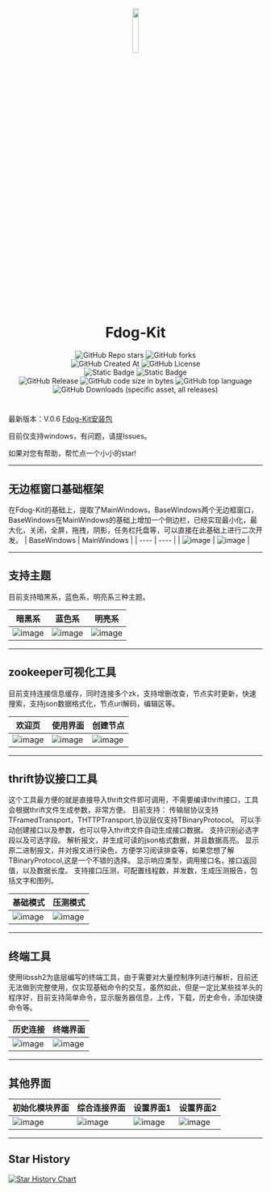 <div align=center>
<img src="https://github.com/user-attachments/assets/cc639845-5eb4-4d3e-b92c-1aba1af4cf2f" width="15%" height="15%">
<h1>Fdog-Kit</h1>
<img alt="GitHub Repo stars" src="https://img.shields.io/github/stars/HuaGouFdog/Fdog-Kit">
<img alt="GitHub forks" src="https://img.shields.io/github/forks/HuaGouFdog/Fdog-Kit">
</div>

<div align=center>
<img alt="GitHub Created At" src="https://img.shields.io/github/created-at/HuaGouFdog/Fdog-Kit">
<img alt="GitHub License" src="https://img.shields.io/github/license/huagouFdog/fdog-kit">
</div>

<div align=center>
  <img alt="Static Badge" src="https://img.shields.io/badge/Qt5.10.0%2BMSVC2015-passing-brightgreen">
  <img alt="Static Badge" src="https://img.shields.io/badge/Qt5.15.2%2BMSVC2015-passing-brightgreen">

</div>

<div align=center>
  <img alt="GitHub Release" src="https://img.shields.io/github/v/release/HuaGouFdog/Fdog-Kit">
<img alt="GitHub code size in bytes" src="https://img.shields.io/github/languages/code-size/HuaGouFdog/Fdog-Kit">

<img alt="GitHub top language" src="https://img.shields.io/github/languages/top/HuaGouFdog/Fdog-Kit">
<img alt="GitHub Downloads (specific asset, all releases)" src="https://img.shields.io/github/downloads/huagouFdog/Fdog-kit/Fdog-Kit-setup.exe">
</div>

<div align=center>
  <h1> </h1>
</div>

最新版本：V.0.6
[Fdog-Kit安装包](https://github.com/HuaGouFdog/Fdog-Kit/releases/download/V1.0.6/FdogKitsetup.exe)

目前仅支持windows，有问题，请提Issues。

如果对您有帮助，帮忙点一个小小的star!

----

## 无边框窗口基础框架
在Fdog-Kit的基础上，提取了MainWindows，BaseWindows两个无边框窗口，BaseWindows在MainWindows的基础上增加一个侧边栏，已经实现最小化，最大化，关闭，全屏，拖拽，阴影，任务栏托盘等，可以直接在此基础上进行二次开发。
| BaseWindows   | MainWindows  |
| ---- | ---- |
| ![image](https://github.com/user-attachments/assets/496e7339-8eed-4f45-86a2-166afd1d09cc) | ![image](https://github.com/user-attachments/assets/27592b54-6d58-46e4-9bee-8c9cfcb48e17) |

----

## 支持主题
目前支持暗黑系，蓝色系，明亮系三种主题。

| 暗黑系   | 蓝色系   | 明亮系   |
| ---- | ---- | ---- |
| ![image](https://github.com/user-attachments/assets/e328507d-f8d3-43e5-b1fd-f9bb0f198a12) | ![image](https://github.com/user-attachments/assets/e57fbcf5-d660-4052-a15d-b4e0cab021bb) | ![image](https://github.com/user-attachments/assets/1b26191c-6880-40b1-88c2-ef5c5fc6951f)|

----

## zookeeper可视化工具
目前支持连接信息缓存，同时连接多个zk，支持增删改查，节点实时更新，快速搜索，支持json数据格式化，节点url解码，编辑区等。

| 欢迎页  | 使用界面  | 创建节点   |
| ---- | ---- | ---- |
| ![image](https://github.com/user-attachments/assets/959be931-188f-4a4d-9be8-b47e4c32899b) | ![image](https://github.com/user-attachments/assets/a627f32a-2865-49d7-b62b-7f7881c9954b) | ![image](https://github.com/user-attachments/assets/de161bd0-4635-4343-8260-40cdf1571e1e) |

----

## thrift协议接口工具
这个工具最方便的就是直接导入thrift文件即可调用，不需要编译thrift接口，工具会根据thrift文件生成参数，非常方便。
目前支持：
   传输层协议支持TFramedTransport，THTTPTransport,协议层仅支持TBinaryProtocol。
   可以手动创建接口以及参数，也可以导入thrift文件自动生成接口数据。
   支持识别必选字段以及可选字段。
   解析报文，并生成可读的json格式数据，并且数据高亮。
   显示原二进制报文，并对报文进行染色，方便学习阅读排查等，如果您想了解TBinaryProtocol,这是一个不错的选择。
   显示响应类型，调用接口名，接口返回值，以及数据长度。
   支持接口压测，可配置线程数，并发数，生成压测报告，包括文字和图列。

| 基础模式  | 压测模式  |
| ---- | ---- | 
|![image](https://github.com/user-attachments/assets/eb82f969-f62a-438c-9e29-bc6729cb25f2)|![image](https://github.com/user-attachments/assets/2212564d-c9e3-4f33-b0e6-7c4f98e94c7d)|

----

## 终端工具
使用libssh2为底层编写的终端工具，由于需要对大量控制序列进行解析，目前还无法做到完整使用，仅实现基础命令的交互，虽然如此，但是一定比某些挂羊头的程序好，目前支持简单命令，显示服务器信息，上传，下载，历史命令，添加快捷命令等。

| 历史连接  | 终端界面 |
| ---- | ---- | 
| ![image](https://github.com/user-attachments/assets/85caa23d-1a1a-4041-a44c-9f1620b8eaf9) | ![image](https://github.com/user-attachments/assets/29de9773-cbf9-43af-bcef-d92ff781fb1f)| 

----

## 其他界面
| 初始化模块界面 | 综合连接界面 | 设置界面1 | 设置界面2 |
| ---- | ---- | ---- |  ---- | 
| ![image](https://github.com/user-attachments/assets/edc61a5c-fcaa-44bc-874f-696e28797761) |![image](https://github.com/user-attachments/assets/7ff1ca70-7e30-4be6-befb-c76d5459e501)| ![image](https://github.com/user-attachments/assets/2144bf4a-05ea-4657-a716-3a653b270fd7)| ![image](https://github.com/user-attachments/assets/5e884309-b05f-412e-b921-6e909b0476b7)| 


----

## Star History

[![Star History Chart](https://api.star-history.com/svg?repos=HuaGouFdog/Fdog-Kit&type=Date)](https://star-history.com/#HuaGouFdog/Fdog-Kit&Date)
